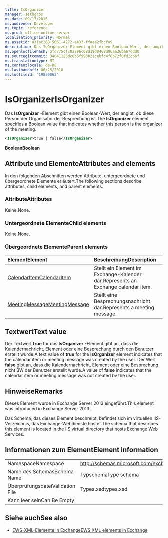 ```yaml
---
title: IsOrganizer
manager: sethgros
ms.date: 09/17/2015
ms.audience: Developer
ms.topic: reference
ms.prod: office-online-server
localization_priority: Normal
ms.assetid: a31ac268-5061-4272-a433-ffaea2fbcfa9
description: Das IsOrganizer-Element gibt einen Boolean-Wert, der angibt, ob diese Person der Organisator der Besprechung ist.
ms.openlocfilehash: 5fd775cfc0a296c08d19d0468d96aa36ba67ddd0
ms.sourcegitcommit: 34041125dc8c5f993b21cebfc4f8b72f0fd2cb6f
ms.translationtype: MT
ms.contentlocale: de-DE
ms.lasthandoff: 06/25/2018
ms.locfileid: "19830063"
---
```

# <a name="isorganizer"></a><span data-ttu-id="176ad-103">IsOrganizer</span><span class="sxs-lookup"><span data-stu-id="176ad-103">IsOrganizer</span></span>

<span data-ttu-id="176ad-104">Das **IsOrganizer** -Element gibt einen Boolean-Wert, der angibt, ob diese Person der Organisator der Besprechung ist.</span><span class="sxs-lookup"><span data-stu-id="176ad-104">The **IsOrganizer** element specifies a Boolean value that indicates whether this person is the organizer of the meeting.</span></span> 
  
```XML
<IsOrganizer>true | false</IsOrganizer>
```

 <span data-ttu-id="176ad-105">**Boolean**</span><span class="sxs-lookup"><span data-stu-id="176ad-105">**Boolean**</span></span>
## <a name="attributes-and-elements"></a><span data-ttu-id="176ad-106">Attribute und Elemente</span><span class="sxs-lookup"><span data-stu-id="176ad-106">Attributes and elements</span></span>

<span data-ttu-id="176ad-107">In den folgenden Abschnitten werden Attribute, untergeordnete und übergeordnete Elemente erläutert.</span><span class="sxs-lookup"><span data-stu-id="176ad-107">The following sections describe attributes, child elements, and parent elements.</span></span>
  
### <a name="attributes"></a><span data-ttu-id="176ad-108">Attribute</span><span class="sxs-lookup"><span data-stu-id="176ad-108">Attributes</span></span>

<span data-ttu-id="176ad-109">Keine.</span><span class="sxs-lookup"><span data-stu-id="176ad-109">None.</span></span>
  
### <a name="child-elements"></a><span data-ttu-id="176ad-110">Untergeordnete Elemente</span><span class="sxs-lookup"><span data-stu-id="176ad-110">Child elements</span></span>

<span data-ttu-id="176ad-111">Keine.</span><span class="sxs-lookup"><span data-stu-id="176ad-111">None.</span></span>
  
### <a name="parent-elements"></a><span data-ttu-id="176ad-112">Übergeordnete Elemente</span><span class="sxs-lookup"><span data-stu-id="176ad-112">Parent elements</span></span>

|<span data-ttu-id="176ad-113">**Element**</span><span class="sxs-lookup"><span data-stu-id="176ad-113">**Element**</span></span>|<span data-ttu-id="176ad-114">**Beschreibung**</span><span class="sxs-lookup"><span data-stu-id="176ad-114">**Description**</span></span>|
|:-----|:-----|
|[<span data-ttu-id="176ad-115">CalendarItem</span><span class="sxs-lookup"><span data-stu-id="176ad-115">CalendarItem</span></span>](calendaritem.md) <br/> |<span data-ttu-id="176ad-116">Stellt ein Element im Exchange-Kalender dar.</span><span class="sxs-lookup"><span data-stu-id="176ad-116">Represents an Exchange calendar item.</span></span>  <br/> |
|[<span data-ttu-id="176ad-117">MeetingMessage</span><span class="sxs-lookup"><span data-stu-id="176ad-117">MeetingMessage</span></span>](meetingmessage.md) <br/> |<span data-ttu-id="176ad-118">Stellt eine Besprechungsnachricht dar.</span><span class="sxs-lookup"><span data-stu-id="176ad-118">Represents a meeting message.</span></span>  <br/> |
   
## <a name="text-value"></a><span data-ttu-id="176ad-119">Textwert</span><span class="sxs-lookup"><span data-stu-id="176ad-119">Text value</span></span>

<span data-ttu-id="176ad-120">Der Textwert **true** für das **IsOrganizer** -Element gibt an, dass die Kalendernachricht, Element oder eine Besprechung durch den Benutzer erstellt wurde.</span><span class="sxs-lookup"><span data-stu-id="176ad-120">A text value of **true** for the **IsOrganizer** element indicates that the calendar item or meeting message was created by the user.</span></span> <span data-ttu-id="176ad-121">Der Wert **false** gibt an, dass die Kalendernachricht, Element oder eine Besprechung nicht BW der Benutzer erstellt wurde.</span><span class="sxs-lookup"><span data-stu-id="176ad-121">A value of **false** indicates that the calendar item or meeting message was not created bv the user.</span></span> 
  
## <a name="remarks"></a><span data-ttu-id="176ad-122">Hinweise</span><span class="sxs-lookup"><span data-stu-id="176ad-122">Remarks</span></span>

<span data-ttu-id="176ad-123">Dieses Element wurde in Exchange Server 2013 eingeführt.</span><span class="sxs-lookup"><span data-stu-id="176ad-123">This element was introduced in Exchange Server 2013.</span></span>
  
<span data-ttu-id="176ad-124">Das Schema, das dieses Element beschreibt, befindet sich im virtuellen IIS-Verzeichnis, das Exchange-Webdienste hostet.</span><span class="sxs-lookup"><span data-stu-id="176ad-124">The schema that describes this element is located in the IIS virtual directory that hosts Exchange Web Services.</span></span>
  
## <a name="element-information"></a><span data-ttu-id="176ad-125">Informationen zum Element</span><span class="sxs-lookup"><span data-stu-id="176ad-125">Element information</span></span>

|||
|:-----|:-----|
|<span data-ttu-id="176ad-126">Namespace</span><span class="sxs-lookup"><span data-stu-id="176ad-126">Namespace</span></span>  <br/> |http://schemas.microsoft.com/exchange/services/2006/types  <br/> |
|<span data-ttu-id="176ad-127">Name des Schemas</span><span class="sxs-lookup"><span data-stu-id="176ad-127">Schema Name</span></span>  <br/> |<span data-ttu-id="176ad-128">Typschema</span><span class="sxs-lookup"><span data-stu-id="176ad-128">Type schema</span></span>  <br/> |
|<span data-ttu-id="176ad-129">Überprüfungsdatei</span><span class="sxs-lookup"><span data-stu-id="176ad-129">Validation File</span></span>  <br/> |<span data-ttu-id="176ad-130">Types.xsd</span><span class="sxs-lookup"><span data-stu-id="176ad-130">types.xsd</span></span>  <br/> |
|<span data-ttu-id="176ad-131">Kann leer sein</span><span class="sxs-lookup"><span data-stu-id="176ad-131">Can Be Empty</span></span>  <br/> ||
   
## <a name="see-also"></a><span data-ttu-id="176ad-132">Siehe auch</span><span class="sxs-lookup"><span data-stu-id="176ad-132">See also</span></span>



- [<span data-ttu-id="176ad-133">EWS-XML-Elemente in Exchange</span><span class="sxs-lookup"><span data-stu-id="176ad-133">EWS XML elements in Exchange</span></span>](ews-xml-elements-in-exchange.md)

